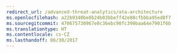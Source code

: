 ```yaml
---
redirect_url: /advanced-threat-analytics/ata-architecture
ms.openlocfilehash: a22b9340be8b24b03bbeff42e88cfbbba95ed8f7
ms.sourcegitcommit: 470675730967e0c36ebc90fc399baa64e7901f6b
ms.translationtype: HT
ms.contentlocale: cs-CZ
ms.lasthandoff: 06/30/2017
---
```

